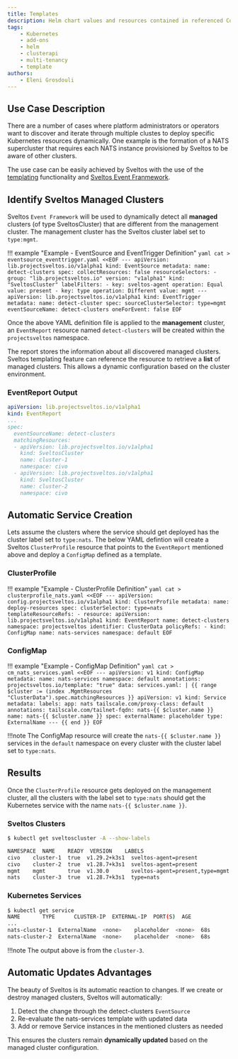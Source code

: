 ```yaml
---
title: Templates
description: Helm chart values and resources contained in referenced ConfigMaps/Secrets can be defined as template. 
tags:
    - Kubernetes
    - add-ons
    - helm
    - clusterapi
    - multi-tenancy
    - template
authors:
    - Eleni Grosdouli
---
```


## Use Case Description

There are a number of cases where platform administrators or operators want to discover and iterate through multiple clustes to deploy specific Kubernetes resources dynamically. One example is the formation of a NATS supercluster that requires each NATS instance provisioned by Sveltos to be aware of other clusters.

The use case can be easily achieved by Sveltos with the use of the [templating](../template/template.md) functionality and [Sveltos Event Franmework](../events/addon_event_deployment.md).

## Identify Sveltos Managed Clusters

Sveltos `Event Framework` will be used to dynamically detect all **managed** clusters (of type SveltosCluster) that are different from the management cluster. The management cluster has the Sveltos cluster label set to `type:mgmt`.

!!! example "Example - EventSource and EventTrigger Definition"
    ```yaml
    cat > eventsource_eventtrigger.yaml <<EOF
    ---
    apiVersion: lib.projectsveltos.io/v1alpha1
    kind: EventSource
    metadata:
    name: detect-clusters
    spec:
    collectResources: false
    resourceSelectors:
    - group: "lib.projectsveltos.io"
      version: "v1alpha1"
      kind: "SveltosCluster"
      labelFilters:
      - key: sveltos-agent
        operation: Equal
        value: present
      - key: type
        operation: Different
        value: mgmt
    ---
    apiVersion: lib.projectsveltos.io/v1alpha1
    kind: EventTrigger
    metadata:
    name: detect-cluster
    spec:
    sourceClusterSelector: type=mgmt
    eventSourceName: detect-clusters
    oneForEvent: false
    EOF
    ```

Once the above YAML definition file is applied to the **management** cluster, an `EventReport` resource named `detect-clusters` will be created within the `projectsveltos` namespace.

The report stores the information about all discovered managed clusters. Sveltos templating feature can reference the resource to retrieve a **list** of managed clusters. This allows a dynamic configuration based on the cluster environment.

### EventReport Output

```yaml
apiVersion: lib.projectsveltos.io/v1alpha1
kind: EventReport
...
spec:
  eventSourceName: detect-clusters
  matchingResources:
  - apiVersion: lib.projectsveltos.io/v1alpha1
    kind: SveltosCluster
    name: cluster-1
    namespace: civo
  - apiVersion: lib.projectsveltos.io/v1alpha1
    kind: SveltosCluster
    name: cluster-2
    namespace: civo
```

## Automatic Service Creation

Lets assume the clusters where the service should get deployed has the cluster label set to `type:nats`. The below YAML defintion will create a Sveltos `ClusterProfile` resource that points to the `EventReport` mentioned above and deploy a `ConfigMap` defined as a template.

### ClusterProfile

!!! example "Example - ClusterProfile Definition"
    ```yaml
    cat > clusterprofile_nats.yaml <<EOF
    ---
    apiVersion: config.projectsveltos.io/v1alpha1
    kind: ClusterProfile
    metadata:
      name: deploy-resources
    spec:
      clusterSelector: type=nats
      templateResourceRefs:
      - resource:
          apiVersion: lib.projectsveltos.io/v1alpha1
          kind: EventReport
          name: detect-clusters
          namespace: projectsveltos
        identifier: ClusterData
      policyRefs:
      - kind: ConfigMap
        name: nats-services
        namespace: default
    EOF
    ```

### ConfigMap

!!! example "Example - ConfigMap Definition"
    ```yaml
    cat > cm_nats_services.yaml <<EOF
    ---
    apiVersion: v1
    kind: ConfigMap
    metadata:
      name: nats-services
      namespace: default
      annotations:
          projectsveltos.io/template: "true"
    data:
      services.yaml: |
        {{ range $cluster := (index .MgmtResources "ClusterData").spec.matchingResources }}
          apiVersion: v1
          kind: Service
          metadata:
            labels:
              app: nats
              tailscale.com/proxy-class: default
            annotations:
              tailscale.com/tailnet-fqdn: nats-{{ $cluster.name }}
            name: nats-{{ $cluster.name }}
          spec:
            externalName: placeholder
            type: ExternalName
        ---
        {{ end }}
    EOF
    ```

!!!note
    The ConfigMap resource will create the `nats-{{ $cluster.name }}` services in the `default` namespace on every cluster with the cluster label set to `type:nats`.

## Results

Once the `ClusterProfile` resource gets deployed on the management cluster, all the clusters with the label set to `type:nats` should get the Kubernetes service with the name `nats-{{ $cluster.name }}`.

### Sveltos Clusters

```bash
$ kubectl get sveltoscluster -A --show-labels

NAMESPACE  NAME    READY  VERSION    LABELS
civo    cluster-1  true  v1.29.2+k3s1  sveltos-agent=present
civo    cluster-2  true  v1.28.7+k3s1  sveltos-agent=present
mgmt    mgmt       true  v1.30.0       sveltos-agent=present,type=mgmt
nats    cluster-3  true  v1.28.7+k3s1  type=nats
```

### Kubernetes Services

```bash
$ kubectl get service
NAME       TYPE      CLUSTER-IP  EXTERNAL-IP  PORT(S)  AGE
...
nats-cluster-1  ExternalName  <none>    placeholder  <none>  68s
nats-cluster-2  ExternalName  <none>    placeholder  <none>  68s
```

!!!note
    The output above is from the `cluster-3`.

## Automatic Updates Advantages
The beauty of Sveltos is its automatic reaction to changes. If we create or destroy managed clusters, Sveltos will automatically:

1. Detect the change through the detect-clusters `EventSource`
2. Re-evaluate the nats-services template with updated data
3. Add or remove Service instances in the mentioned clusters as needed

This ensures the clusters remain **dynamically updated** based on the managed cluster configuration.
